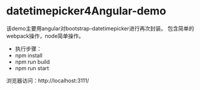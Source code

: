 # datetimepicker4Angular-demo
该demo主要用angular对bootstrap-datetimepicker进行再次封装。 包含简单的webpack操作，node简单操作。


- 执行步骤：
- npm install
- npm run build
- npm run start

		  
浏览器访问：http://localhost:3111/
